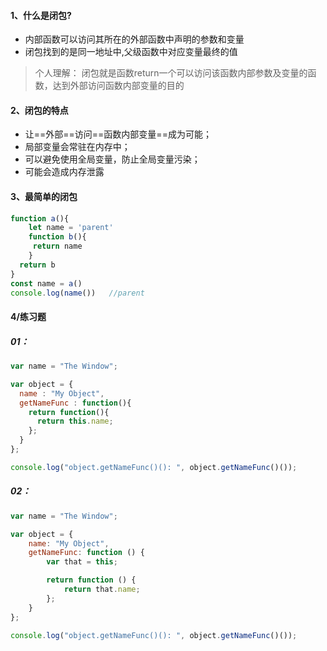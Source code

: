 #### 1、什么是闭包?

- 内部函数可以访问其所在的外部函数中声明的参数和变量
- 闭包找到的是同一地址中,父级函数中对应变量最终的值

> 个人理解： 闭包就是函数return一个可以访问该函数内部参数及变量的函数，达到外部访问函数内部变量的目的

#### 2、闭包的特点

- 让==外部==访问==函数内部变量==成为可能；
-	局部变量会常驻在内存中；
- 可以避免使用全局变量，防止全局变量污染；
- 可能会造成内存泄露

#### 3、最简单的闭包

```js
function a(){
	let name = 'parent'
	function b(){
	 return name
	}
  return b
}
const name = a()
console.log(name())   //parent
```

#### 4/练习题

##### 01：

```js
var name = "The Window";

var object = {
  name : "My Object",
  getNameFunc : function(){
    return function(){
      return this.name;
    };
  }
};

console.log("object.getNameFunc()(): ", object.getNameFunc()());
```

##### 02：

```js
var name = "The Window";

var object = {
	name: "My Object",
	getNameFunc: function () {
		var that = this;

		return function () {
			return that.name;
		};
	}
};

console.log("object.getNameFunc()(): ", object.getNameFunc()());
```

